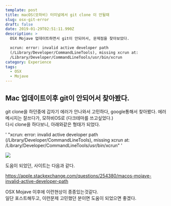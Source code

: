 ```yaml
---
template: post
title: macOS(모하비) 터미널에서 git clone 이 안될때
slug: osx-git-error
draft: false
date: 2019-01-29T02:51:11.990Z
description: >
  OSX Mojave 업데이트하면서 git이 안되어서, 문제점을 찾아보았다.   

  xcrun: error: invalid active developer path
  (/Library/Developer/CommandLineTools), missing xcrun at:
  /Library/Developer/CommandLineTools/usr/bin/xcrun
category: Experience
tags:
  - OSX
  - Mojave
---
```

## Mac 업데이트이후 git이 안되어서 찾아봤다.

git clone을 하던중에 갑자기 에러가 안나와서 고민하다, google통해서 찾아봤다.
에러메시지는 잘쓰다가, 모하비OS로 (다크테마를 쓰고싶었다.)\
다시 clone을 하다보니, 아래와같은 형태가 되었다.

'
"xcrun: error: invalid active developer path (/Library/Developer/CommandLineTools), missing xcrun at: /Library/Developer/CommandLineTools/usr/bin/xcrun"
'

![](/media/99df263d5c145b6e28.png)

도움이 되었던, 사이트는 다음과 같다.  

<https://apple.stackexchange.com/questions/254380/macos-mojave-invalid-active-developer-path>

OSX Mojave 이후에 이런현상이 종종있는것같다.  
일단 포스트해두고, 이런문제 고민했던 분이면 도움이 되었으면 좋겠다.
